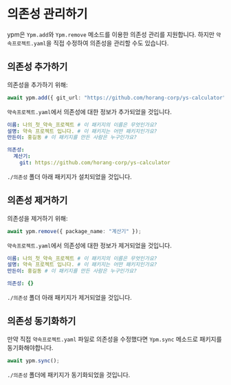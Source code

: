 # 의존성 관리하기

ypm은 `Ypm.add`와 `Ypm.remove` 메소드를 이용한 의존성 관리를 지원합니다. 하지만
`약속프로젝트.yaml`을 직접 수정하여 의존성을 관리할 수도 있습니다.

## 의존성 추가하기

의존성을 추가하기 위해:

```typescript
await ypm.add({ git_url: "https://github.com/horang-corp/ys-calculator" });
```

`약속프로젝트.yaml`에서 의존성에 대한 정보가 추가되었을 것입니다.

```yaml {6-7}
이름: 나의_첫_약속_프로젝트 # 이 패키지의 이름은 무엇인가요?
설명: 약속 프로젝트 입니다. # 이 패키지는 어떤 패키지인가요?
만든이: 홍길동 # 이 패키지를 만든 사람은 누구인가요?

의존성:
  계산기:
    git: https://github.com/horang-corp/ys-calculator
```

`./의존성` 폴더 아래 패키지가 설치되었을 것입니다.

## 의존성 제거하기

의존성을 제거하기 위해:

```typescript
await ypm.remove({ package_name: "계산기" });
```

`약속프로젝트.yaml`에서 의존성에 대한 정보가 제거되었을 것입니다.

```yaml {6-7}
이름: 나의_첫_약속_프로젝트 # 이 패키지의 이름은 무엇인가요?
설명: 약속 프로젝트 입니다. # 이 패키지는 어떤 패키지인가요?
만든이: 홍길동 # 이 패키지를 만든 사람은 누구인가요?

의존성: {}
```

`./의존성` 폴더 아래 패키지가 제거되었을 것입니다.

## 의존성 동기화하기

만약 직접 `약속프로젝트.yaml` 파일로 의존성을 수정했다면 `Ypm.sync` 메소드로
패키지를 동기화해야합니다.

```typescript
await ypm.sync();
```

`./의존성` 폴더에 패키지가 동기화되었을 것입니다.

